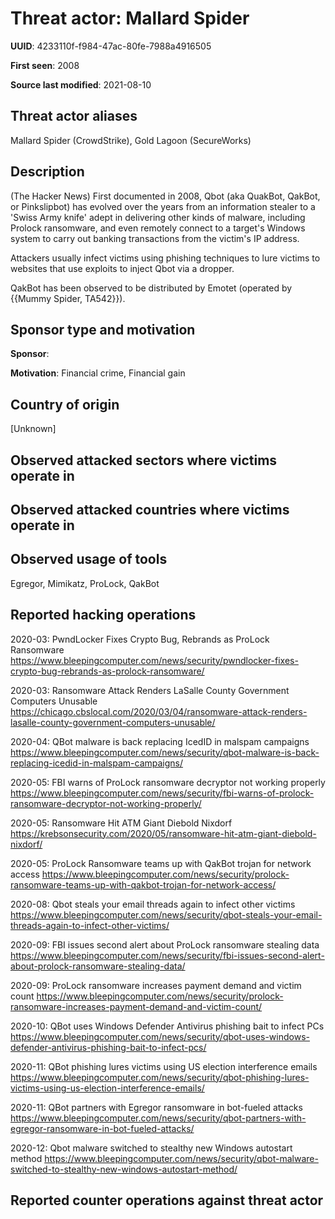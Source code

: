# Threat actor: Mallard Spider

**UUID**: 4233110f-f984-47ac-80fe-7988a4916505

**First seen**: 2008

**Source last modified**: 2021-08-10

## Threat actor aliases

Mallard Spider (CrowdStrike), Gold Lagoon (SecureWorks)

## Description

(The Hacker News) First documented in 2008, Qbot (aka QuakBot, QakBot, or Pinkslipbot) has evolved over the years from an information stealer to a 'Swiss Army knife' adept in delivering other kinds of malware, including Prolock ransomware, and even remotely connect to a target's Windows system to carry out banking transactions from the victim's IP address.

Attackers usually infect victims using phishing techniques to lure victims to websites that use exploits to inject Qbot via a dropper.

QakBot has been observed to be distributed by Emotet (operated by {{Mummy Spider, TA542}}).

## Sponsor type and motivation

**Sponsor**: 

**Motivation**: Financial crime, Financial gain


## Country of origin

[Unknown]

## Observed attacked sectors where victims operate in



## Observed attacked countries where victims operate in



## Observed usage of tools

Egregor, Mimikatz, ProLock, QakBot

## Reported hacking operations

2020-03: PwndLocker Fixes Crypto Bug, Rebrands as ProLock Ransomware
https://www.bleepingcomputer.com/news/security/pwndlocker-fixes-crypto-bug-rebrands-as-prolock-ransomware/

2020-03: Ransomware Attack Renders LaSalle County Government Computers Unusable
https://chicago.cbslocal.com/2020/03/04/ransomware-attack-renders-lasalle-county-government-computers-unusable/

2020-04: QBot malware is back replacing IcedID in malspam campaigns
https://www.bleepingcomputer.com/news/security/qbot-malware-is-back-replacing-icedid-in-malspam-campaigns/

2020-05: FBI warns of ProLock ransomware decryptor not working properly
https://www.bleepingcomputer.com/news/security/fbi-warns-of-prolock-ransomware-decryptor-not-working-properly/

2020-05: Ransomware Hit ATM Giant Diebold Nixdorf
https://krebsonsecurity.com/2020/05/ransomware-hit-atm-giant-diebold-nixdorf/

2020-05: ProLock Ransomware teams up with QakBot trojan for network access
https://www.bleepingcomputer.com/news/security/prolock-ransomware-teams-up-with-qakbot-trojan-for-network-access/

2020-08: Qbot steals your email threads again to infect other victims
https://www.bleepingcomputer.com/news/security/qbot-steals-your-email-threads-again-to-infect-other-victims/

2020-09: FBI issues second alert about ProLock ransomware stealing data
https://www.bleepingcomputer.com/news/security/fbi-issues-second-alert-about-prolock-ransomware-stealing-data/

2020-09: ProLock ransomware increases payment demand and victim count
https://www.bleepingcomputer.com/news/security/prolock-ransomware-increases-payment-demand-and-victim-count/

2020-10: QBot uses Windows Defender Antivirus phishing bait to infect PCs
https://www.bleepingcomputer.com/news/security/qbot-uses-windows-defender-antivirus-phishing-bait-to-infect-pcs/

2020-11: QBot phishing lures victims using US election interference emails
https://www.bleepingcomputer.com/news/security/qbot-phishing-lures-victims-using-us-election-interference-emails/

2020-11: QBot partners with Egregor ransomware in bot-fueled attacks
https://www.bleepingcomputer.com/news/security/qbot-partners-with-egregor-ransomware-in-bot-fueled-attacks/

2020-12: Qbot malware switched to stealthy new Windows autostart method
https://www.bleepingcomputer.com/news/security/qbot-malware-switched-to-stealthy-new-windows-autostart-method/

## Reported counter operations against threat actor






